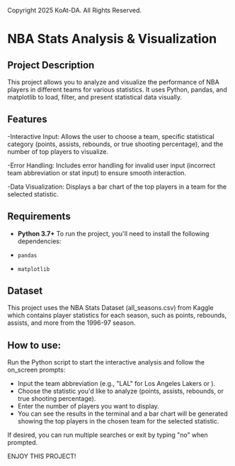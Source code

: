 Copyright 2025 KoAt-DA. All Rights Reserved.

# NBA Stats Analysis & Visualization

## Project Description

This project allows you to analyze and visualize the performance of NBA players in different teams for various statistics. It uses Python, pandas, and matplotlib to load, filter, and present statistical data visually.

## Features

-Interactive Input: Allows the user to choose a team, specific statistical category (points, assists, rebounds, or true shooting percentage), and the number of top players to visualize.

-Error Handling: Includes error handling for invalid user input (incorrect team abbreviation or stat input) to ensure smooth interaction.

-Data Visualization: Displays a bar chart of the top players in a team for the selected statistic.

## Requirements

- **Python 3.7+**
  To run the project, you'll need to install the following dependencies:

- `pandas`
- `matplotlib`

## Dataset

This project uses the NBA Stats Dataset (all_seasons.csv) from Kaggle which contains player statistics for each season, such as points, rebounds, assists, and more from the 1996-97 season.

## How to use:

Run the Python script to start the interactive analysis and follow the on_screen prompts:

- Input the team abbreviation (e.g., "LAL" for Los Angeles Lakers or ).
- Choose the statistic you'd like to analyze (points, assists, rebounds, or true shooting percentage).
- Enter the number of players you want to display.
- You can see the results in the terminal and a bar chart will be generated showing the top players in the chosen team for the selected statistic.

If desired, you can run multiple searches or exit by typing "no" when prompted.

ENJOY THIS PROJECT!
